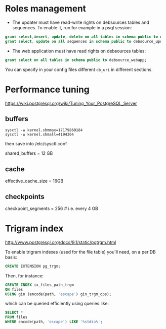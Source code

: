 # Roles management

- The updater must have read-write rights on debsources tables and sequences. To enable
  it, run for example in a psql session:

```sql
grant select,insert, update, delete on all tables in schema public to debsource_updater;
grant select, update on all sequences in schema public to debsource_updater;
```

- The web application must have read rights on debsources tables:

```sql
grant select on all tables in schema public to debsource_webapp;
```

You can specify in your config files different `db_uri` in different sections.

# Performance tuning

https://wiki.postgresql.org/wiki/Tuning_Your_PostgreSQL_Server

## buffers

```shell
sysctl -w kernel.shmmax=17179869184
sysctl -w kernel.shmall=4194304
```

then save into /etc/sysctl.conf

shared_buffers = 12 GB

## cache

effective_cache_size = 16GB

## checkpoints

checkpoint_segments = 256 # i.e. every 4 GB

# Trigram index

http://www.postgresql.org/docs/9.1/static/pgtrgm.html

To enable trigram indexes (used for the file table) you'll need, on a per DB basis:

```sql
CREATE EXTENSION pg_trgm;
```

Then, for instance:

```sql
CREATE INDEX ix_files_path_trgm
ON files
USING gin (encode(path, 'escape') gin_trgm_ops);
```

which can be queried efficiently using queries like:

```sql
SELECT *
FROM files
WHERE encode(path, 'escape') LIKE '%stdio%';
```
